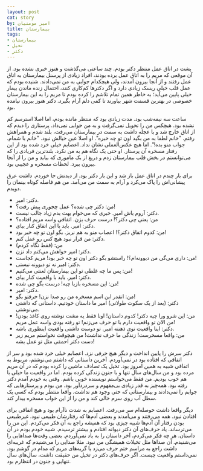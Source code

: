 ```yaml
---
layout: post
cat: story
by: امیر مومنیان
title: بیمارستان
tags:
- بیمارستان
- تخیل
- دکتر
---
```


پشت در اتاق عمل منتظر دکتر بودم. چند ساعتی می‌گذشت و هنوز خبری نشده بود. از آن موقعی که مریم را به اتاق عمل برده بودند، افراد زیادی از پرسنل بیمارستان به اتاق عمل رفتند و از آنجا بیرون آمدند، ولی هیچکدام جوابی به من نمی‌دادند. شنیده بودم که عمل قلب خیلی ریسک زیادی دارد و اگر دکترها کم‌کاری کنند، احتمال زنده ماندن بیمار خیلی پایین می‌آید؛ به خاطر همین تمام تلاشم را کرده بودم تا مریم را به این بیمارستان خصوصی در بهترین قسمت شهر بیاورند تا کمی دلم آرام بگیرد. دکتر هنوز بیرون نیامده بود.

ساعت سه نیمه‌شب بود. مدت زیادی بود که منتظر مانده بودم، اما اصلا استرسم کم نشده بود. هیچکس من را تحویل نمی‌گرفت و به من جوابی نمی‌داد. پرستاری را دیدم که از اتاق خارج شد و با عجله داشت به سمت در بیمارستان می‌رفت، بلند شدم و همراهش رفتم. "خانم لطفا به من بگید اون تو چه خبره". او اصلا عین خیالش نبود. "خانم با شمام. جواب منو بده!". اما هیچ عکس‌العملی نشان نداد. اعصابم خیلی خرد شده بود از این رفتار مسخره آن پرستار. او حتی یک نگاه هم به من نکرد. بلندترین فریادی را که می‌توانستم در بخش قلب بیمارستان زدم و دریغ از یک ماموری که بیاید و من را از آنجا بیرون ببرد. لحظات مسخره و عجیبی بود.

برای بار چندم در اتاق عمل باز شد و این بار دکتر بود. از دیدنش جا خوردم. داشت عرق پیشانی‌اش را پاک می‌کرد و آرام به سمت من می‌آمد. من هم فاصله کوتاه بینمان را دویدم.

- دکتر: امیر.
- من: دکتر چی شده؟ عمل چجوری پیش رفت؟!
- دکتر: آروم باش امیر. خبری که می‌خوام بهت بدم زیاد جالب نیست.
- من: یعنی چی دکتر؟! درست حرف بزن. اتفاقی واسه مریم افتاده؟
- دکتر: امیر. باید با این اتفاق کنار بیای.
- من: کدوم اتفاق دکتر؟! اعصاب منو به هم نریز. بگو اون تو چه خبر بود!
- دکتر: من قرار نبود هیچ کس رو عمل کنم.
- من: (فقط نگاه کردم)
- دکتر: امیر خواهش می‌کنم داد نزن.
- من: داری می‌گی من دیوونه‌ام؟! راستشو بگو دکتر اون تو چه خبر بود! مریم کجاست!
- دکتر: امیر نه تو دیوونه نیستی.
- من: پس ما چه غلطی تو این بیمارستان لعنتی می‌کنیم!
- دکتر: امیر. باید با واقعیت کنار بیای.
- من: این مسخره بازیا چیه! درست بگو چی شده!
- دکتر: امیر.
- من: انقدر این اسم مسخره من رو صدا نزن! حرفتو بگو!
- دکتر: (بعد از یک سکوت طولانی) امیر ما داستان خودتیم. داستانی که داشتی می‌نوشتی.
- من: این شرو ورا چیه دکتر! کدوم داستان! اونا فقط یه مشت نوشته روی کاغذ بودن! من الان تو واقعیت دارم با تو حرف می‌زنم! تو رفته بودی واسه عمل مریم!
- دکتر: اینا واقعیت توی ذهنته امیر. تو دوست داشتی واقعیت اینطوری باشه.
- من: واقعا مسخرست! زندگی ما حرف نداشت! من هیچوقت نخواستم مریم زیر دست دکتر احمقی مثل تو عمل بشه!

دکتر سرش را پایین انداخت و دیگر هیچ حرفی نزد. اعصابم خیلی خرد شده بود و سر از اتفاقی که افتاده بود در نمی‌آوردم. آخرین داستانی که داشتم می‌نوشتم، مربوط به اتفاقی شبیه به همین امروز بود. تخیل یک تصادف ماشین را کرده بودم که در آن مریم مرده بود و من سال‌های سال تنها و با جنون زندگی کرده بودم. اما در واقعیت ما خیلی با هم خوب بودیم. من فقط می‌خواستم نویسنده خوبی باشم. وقتی به خودم آمدم دکتر رفته بود. همه‌چیز به قدر زیادی بی‌مفهوم و سردردآور بود. من بودم و پرستارهایی که جوابم را نمی‌دادند و بیمارستانی که حتی وجود هم نداشت. واقعا منتظر بودم که کسی یک سطل آب روی سرم خالی کند و من را از این خواب مسخره بیدار کند.

دیگر واقعا داشت حوصله‌ام سر می‌رفت. اعصابم به شدت ناآرام بود و هیچ اتفاقی برای افتادن نبود. همه می‌رفتند و می‌آمدند و بعضی آدم‌ها که رفتارشان طبیعی نبود. غیرطبیعی بودن رفتار آن آدم‌ها شبیه چیزی بود که همیشه راجع به آن فکر می‌کردم. این من را می‌ترساند. یاد حرف‌های آن دکتر دیوانه افتادم و بیشتر ترسیدم. شبیه خودم بودم در آن داستان. هر چه فکر می‌کردم، آخر داستان را به یاد نمی‌آوردم. بعضی وقت‌ها صداهایی را می‌شنیدم. آن صداها مثل تخیلات همیشگی من نبود. مثلا صدایی را می‌شنیدم که غریبه‌ای داشت راجع به مراسم ختم حرف می‌زد یا گریه‌های مریم که مدام در گوشم بود. نمی‌داستم واقعیت چیست. اگر حرف‌های دکتر در تخیل من حقیقت داشت، سال‌های سال تنهایی و جنون در انتظارم بود.